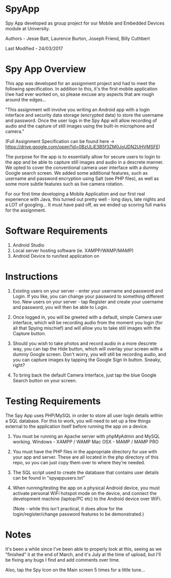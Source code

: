 # SpyApp
Spy App developed as group project for our Mobile and Embedded Devices module at University.

Authors - Jesse Batt, Laurence Burton, Joseph Friend, Billy Cuthbert

Last Modified - 24/03/2017

# Spy App Overview
This app was developed for an assignment project and had to meet the following specification.
In addition to this, it's the first mobile application I/we had ever worked on, so please excuse
any aspects that are rough around the edges...

"This assignment will involve you writing an Android app with a login interface and security 
data storage (encrypted data) to store the username and password. Once the user logs in the 
Spy App will allow recording of audio and the capture of still images using the built-in 
microphone and camera." 

(Full Assignment Specification can be found here -> https://drive.google.com/open?id=0BzULiE3B5f3ZM0JoUDN2UHVMSFE)

The purpose for the app is to essentially allow for secure users to login to the app and be
able to capture still images and audio in a descrete manner. We opted to cover the conventional
camera user interface with a dummy Google search screen. We added some additional features, such
as username and password encryption using Salt (see PHP files), as well as some more subtle features
such as live camera rotation.

For our first time developing a Mobile Application and our first real experience with Java, this turned 
out pretty well - long days, late nights and a LOT of googling... It must have paid off, as we ended up scoring 
full marks for the assignment.

# Software Requirements
1. Android Studio
2. Local server hosting software (ie. XAMPP/WAMP/MAMP)
3. Android Device to run/test application on

# Instructions
1. Existing users on your server - enter your username and password and Login.
   If you like, you can change your password to something different too.
   New users on your server - tap Register and create your username and password,
   you will then be able to Login.
   
2. Once logged in, you will be greeted with a default, simple Camera user interface,
   which will be recording audio from the moment you login (for all that Spying mischief)
   and will allow you to take still images with the Capture button.
   
3. Should you wish to take photos and record audio in a more descrete way, you can tap the Hide
   button, which will overlay your screen with a dummy Google screen. Don't worry, you will 
   still be recording audio, and you can capture images by tapping the Google Sign In button.
   Sneaky, right?
   
4. To bring back the default Camera Interface, just tap the blue Google Search button 
   on your screen.   

# Testing Requirements
The Spy App uses PHP/MySQL in order to store all user login details within a SQL database.
For this to work, you will need to set up a few things external to the application itself 
before running the app on a device.

1. You must be running an Apache server with phpMyAdmin and MySQL working. 
   Windows - XAMPP / WAMP
   Mac OSX - MAMP / MAMP PRO
   
2. You must have the PHP files in the appropriate directory for 
   use with your app and server. These are all located in the php 
   directory of this repo, so you can just copy them over to where they're needed.
   
3. The SQL script used to create the database that contains user details can be found in
   "spyappusers.txt"
   
4. When running/testing the app on a physical Android device, you must activate 
   personal WiFi hotspot mode on the device, and connect the development 
   machine (laptop/PC etc) to the Android device over WiFi. 
   
   (Note - while this isn't practical, it does allow for the login/register/change 
   password features to be demonstrated.)
   
# Notes

It's been a while since I've been able to properly look at this, seeing as we "finished" it
at the end of March, and it's July at the time of upload, but I'll be fixing any bugs I 
find and add comments over time. 

Also, tap the Spy Icon on the Main screen 5 times for a little tune...
   
   
   
